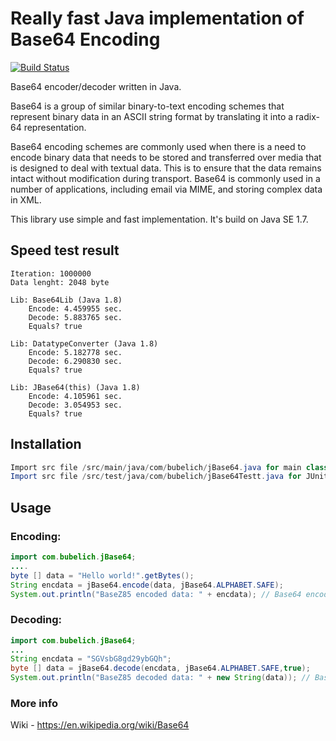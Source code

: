 # Really fast Java implementation of Base64 Encoding
[![Build Status](https://travis-ci.org/thesimj/jBase64.svg?branch=master)](https://travis-ci.org/thesimj/jBase64)

Base64 encoder/decoder written in Java.

Base64 is a group of similar binary-to-text encoding schemes that represent binary data in an ASCII string format
by translating it into a radix-64 representation.

Base64 encoding schemes are commonly used when there is a need to encode binary data that needs to be stored and
transferred over media that is designed to deal with textual data. This is to ensure that the data remains intact
without modification during transport. Base64 is commonly used in a number of applications, including email via MIME,
and storing complex data in XML.

This library use simple and fast implementation. It's build on Java SE 1.7.

## Speed test result
```
Iteration: 1000000
Data lenght: 2048 byte
```
```
Lib: Base64Lib (Java 1.8)
	Encode: 4.459955 sec.
	Decode: 5.883765 sec.
	Equals? true

Lib: DatatypeConverter (Java 1.8)
	Encode: 5.182778 sec.
	Decode: 6.290830 sec.
	Equals? true

Lib: JBase64(this) (Java 1.8)
	Encode: 4.105961 sec.
	Decode: 3.054953 sec.
	Equals? true
```

## Installation
```java
Import src file /src/main/java/com/bubelich/jBase64.java for main class.
Import src file /src/test/java/com/bubelich/jBase64Testt.java for JUnit 4 tests.
```

## Usage

### Encoding:

```java
import com.bubelich.jBase64;
....
byte [] data = "Hello world!".getBytes();
String encdata = jBase64.encode(data, jBase64.ALPHABET.SAFE);
System.out.println("BaseZ85 encoded data: " + encdata); // Base64 encoded data: SGVsbG8gd29ybGQh
```

### Decoding:

```java
import com.bubelich.jBase64;
...
String encdata = "SGVsbG8gd29ybGQh";
byte [] data = jBase64.decode(encdata, jBase64.ALPHABET.SAFE,true);
System.out.println("BaseZ85 decoded data: " + new String(data)); // Base64 decoded data: Hello World!
```

### More info
Wiki - https://en.wikipedia.org/wiki/Base64